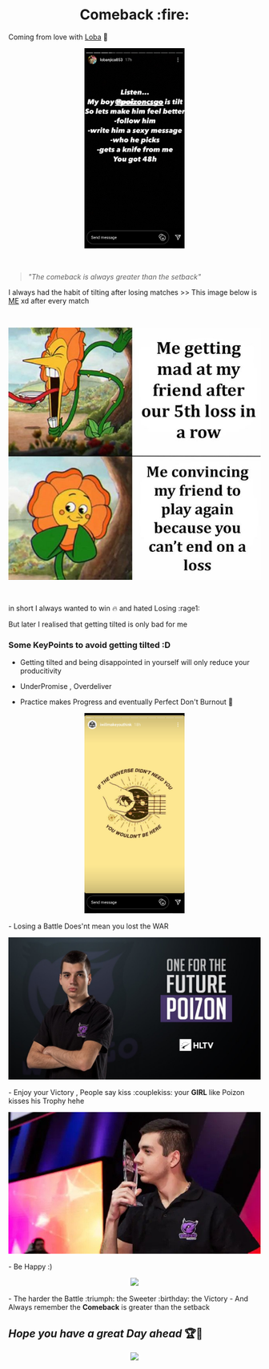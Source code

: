 <h1 align="center"><b>Comeback :fire: </b></h1> 

Coming from love with [Loba](https://www.instagram.com/lobanjica853/) :gift_heart:

<p align="center"><img src="Images/Screenshot_2020-11-02-14-27-58-99.png" height=400></p>

<br>

> *"The comeback is always greater than the setback"*

I always had the habit of tilting after losing matches >> This image below is [ME](https://www.instagram.com/at_1147/) xd after every match

<br>

<p align="center"><img src="Images/120042762_169432771436218_5325385350721773661_n.jpg"></p>

<br>

 in short I always wanted to win :fire: and hated Losing :rage1:

But later I realised that getting tilted is only bad for me 

### Some KeyPoints to avoid getting tilted :D

- Getting tilted and being disappointed in yourself will only reduce your producitivity
  
- UnderPromise , Overdeliver
- Practice makes Progress and eventually Perfect Don't Burnout   :robot:
<p align="center"><img src="Images/Screenshot_2020-11-02-01-14-28-88.png" height=400></p>
- Losing a Battle Does'nt mean you lost the WAR
    <p align="center"><img src="Images/maxresdefault.jpg"></p>
- Enjoy your Victory , People say kiss :couplekiss: your <b>GIRL</b> like Poizon kisses his Trophy hehe
  <p align="center"><img src="Images/ezgif.com-gif-maker.jpg"></p>    
- Be Happy :)
   <p align="center"><img src="https://tenor.com/view/happyfeet-penguin-happydance-gif-5594398.gif" width=300></p>
- The harder the Battle :triumph: the Sweeter :birthday: the Victory
- And Always remember the <b>Comeback</b> is greater than the setback


## *Hope you have a great Day ahead* :trophy::1st_place_medal:
<p align="center"><img src="https://media.giphy.com/media/8Iv5lqKwKsZ2g/giphy.gif" width=400></p>